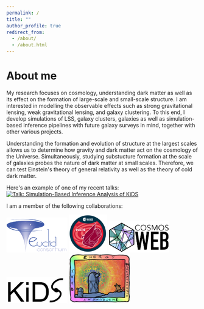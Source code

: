 ```yaml
---
permalink: /
title: ""
author_profile: true
redirect_from: 
  - /about/
  - /about.html
---
```


About me
==============

My research focuses on cosmology, understanding dark matter as well as its effect on the formation of large-scale and small-scale structure. I am interested in modelling the observable effects such as strong gravitational lensing, weak gravitational lensing, and galaxy clustering. To this end, I develop simulations of LSS, galaxy clusters, galaxies as well as simulation-based inference pipelines with future galaxy surveys in mind, together with other various projects.

Understanding the formation and evolution of structure at the largest scales allows us to determine how gravity and dark matter act on the cosmology of the Universe. Simultaneously, studying substucture formation at the scale of galaxies probes the nature of dark matter at small scales. Therefore, we can test Einstein's theory of general relativity as well as the theory of cold dark matter.

Here's an example of one of my recent talks:
[![Talk: Simulation-Based Inference Analysis of KiDS](../images/video_thumbnail.png)](http://www.youtube.com/watch?v=Byihs5YaCMU "Simulation-Based Inference Analysis of KiDS")

I am a member of the following collaborations:

[<img src="../images/Euclid_consortium_logo.png" width="160" />](https://www.euclid-ec.org/)
[<img src="../images/Euclid_logo_pillars.png" width="100" />](https://www.cosmos.esa.int/web/euclid)
[<img src="../images/COSMOSWeb_logo.png" width="160" />](https://cosmos.astro.caltech.edu/page/cosmosweb)
[<img src="../images/KiDS_logo.jpg" width="160" />](https://kids.strw.leidenuniv.nl/)
[<img src="../images/NewDM_SpectroScopic_logo.jpg" width="160" />](https://www.desi.lbl.gov/)

